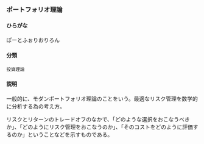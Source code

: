 <div style="display:none;">

## [あ行](securities-terms?id=あ行)
## [か行](securities-terms?id=か行)
## [さ行](securities-terms?id=さ行)
## [た行](securities-terms?id=た行)
## [な行](securities-terms?id=な行)
## [は行](securities-terms?id=は行)

</div>

### ポートフォリオ理論

#### ひらがな

ぽーとふぉりおりろん

#### 分類

`投資理論`

#### 説明

一般的に、モダンポートフォリオ理論のことをいう。最適なリスク管理を数学的に分析する為の考え方。
リスクとリターンのトレードオフのなかで、「どのような選択をおこなうべきか」、「どのようにリスク管理をおこなうのか」、「そのコストをどのように評価するのか」ということなどを示すものである。

<div style="display:none;">

## [ま行](securities-terms?id=ま行)
## [や行](securities-terms?id=や行)
## [ら行](securities-terms?id=ら行)
## [わ行](securities-terms?id=わ行)
## [英数字・記号](securities-terms?id=英数字・記号)

</div>

